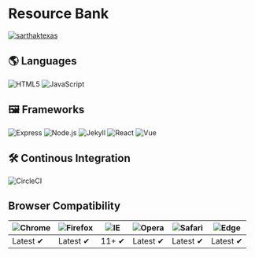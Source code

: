 # Resource Bank

[![sarthaktexas](https://circleci.com/gh/sarthaktexas/login.svg?style=svg&circle-token=acf16620d0cd222e6fdf325c847e9eb18eb76ed2)](https://app.circleci.com/pipelines/github/sarthaktexas/login)

## 🌎 Languages

![HTML5](https://img.shields.io/static/v1?label=&message=HTML5&color=E34F26&logo=html5&logoColor=white&style=for-the-badge)
![JavaScript](https://img.shields.io/static/v1?label=&message=JavaScript&color=F7DF1E&logo=javascript&logoColor=white&style=for-the-badge)

## 🖼️ Frameworks

![Express](https://img.shields.io/static/v1?label=&message=Express&color=F7DF1E&logo=javascript&logoColor=white&style=for-the-badge)
![Node.js](https://img.shields.io/static/v1?label=&message=Node.js&color=339933&logo=node.js&logoColor=white&style=for-the-badge)
![Jekyll](https://img.shields.io/static/v1?label=&message=Jekyll&color=CC0000&logo=Jekyll&logoColor=white&style=for-the-badge)
![React](http://img.shields.io/static/v1?label=&message=React&color=46a3bd&logo=react&logoColor=white&style=for-the-badge)
![Vue](https://img.shields.io/static/v1?label=&message=Vue&color=4FC08D&logo=vue.js&logoColor=white&style=for-the-badge)

## 🛠 Continous Integration

![CircleCI](https://img.shields.io/static/v1?label=&message=CircleCI&color=343434&logo=circleci&logoColor=white&style=for-the-badge)

## Browser Compatibility

| ![Chrome](https://raw.github.com/alrra/browser-logos/master/src/chrome/chrome_48x48.png) | ![Firefox](https://raw.github.com/alrra/browser-logos/master/src/firefox/firefox_48x48.png) | ![IE](https://raw.github.com/alrra/browser-logos/master/src/archive/internet-explorer_9-11/internet-explorer_9-11_48x48.png) | ![Opera](https://raw.github.com/alrra/browser-logos/master/src/opera/opera_48x48.png) | ![Safari](https://raw.github.com/alrra/browser-logos/master/src/safari/safari_48x48.png) | ![Edge](https://raw.github.com/alrra/browser-logos/master/src/edge/edge_48x48.png) |
|-|-|-|-|-|-|
| Latest ✔ | Latest ✔ | 11+ ✔ | Latest ✔ | Latest ✔ | Latest ✔ |
